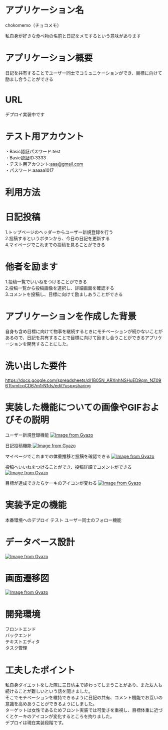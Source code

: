 # アプリケーション名
chokomemo（チョコメモ）  

私自身が好きな食べ物の名前と日記をメモするという意味があります

# アプリケーション概要
日記を共有することでユーザー同士でコミュニケーションができ、目標に向けて励まし合うことができる

# URL
デプロイ実装中です


# テスト用アカウント
・Basic認証パスワード:test  
・Basic認証ID:3333  
・テスト用アカウント:aaa@gmail.com  
・パスワード:aaaaa1017  


# 利用方法

# 日記投稿
1.トップページのヘッダーからユーザー新規登録を行う  
2.投稿するというボタンから、今日の日記を更新する   
4.マイページでこれまでの投稿を見ることができる

# 他者を励ます
1.投稿一覧でいいねをつけることができる  
2.投稿一覧から投稿画像を選択し、詳細画面を確認する  
3.コメントを投稿し、目標に向けて励ましあうことができる

# アプリケーションを作成した背景
自身も含め目標に向けて物事を継続するときにモチベーションが続かないことがあるので、日記を共有することで目標に向けて励まし合うことができるアプリケーションを開発することにした。

# 洗い出した要件
https://docs.google.com/spreadsheets/d/1B05N_ARXnhNSHuED9qm_NZ096TtvmtcqCD67m1rN1ds/edit?usp=sharing

# 実装した機能についての画像やGIFおよびその説明
ユーザー新規登録機能 
[![Image from Gyazo](https://i.gyazo.com/036daa87b200646f20dce42379b896dd.gif)](https://gyazo.com/036daa87b200646f20dce42379b896dd)  

日記投稿機能
[![Image from Gyazo](https://i.gyazo.com/2112e06727968ac55c6f63a70f113c69.gif)](https://gyazo.com/2112e06727968ac55c6f63a70f113c69)  

マイページでこれまでの体重推移と投稿を確認できる
[![Image from Gyazo](https://i.gyazo.com/c481c079125788d8fba1d039843be3d4.gif)](https://gyazo.com/c481c079125788d8fba1d039843be3d4)  

投稿へいいねをつけることができ、投稿詳細でコメントができる
[![Image from Gyazo](https://i.gyazo.com/81cf444cd2bec2f1d9ddcce698dc6b27.gif)](https://gyazo.com/81cf444cd2bec2f1d9ddcce698dc6b27)  

目標が達成できたらケーキのアイコンが変わる
[![Image from Gyazo](https://i.gyazo.com/d67eb7671ece62fce19d768118f1822e.gif)](https://gyazo.com/d67eb7671ece62fce19d768118f1822e)

# 実装予定の機能
本番環境へのデプロイ
テスト
ユーザー同士のフォロー機能  

# データベース設計
[![Image from Gyazo](https://i.gyazo.com/7ea1c8639e3b93759e0d171c67c023d2.png)](https://gyazo.com/7ea1c8639e3b93759e0d171c67c023d2)

# 画面遷移図
[![Image from Gyazo](https://i.gyazo.com/c43d4a70e4200b39c16262e9e813dd25.png)](https://gyazo.com/c43d4a70e4200b39c16262e9e813dd25)

# 開発環境
フロントエンド  
バックエンド  
テキストエディタ  
タスク管理  

# 工夫したポイント
私自身ダイエットをした際に三日坊主で終わってしまうことがあり、また友人も続けることが難しいという話を聞きました。  
そこでモチベーションを維持できるように日記の共有、コメント機能でお互いの意識を高めあうことができるようにしました。  
ターゲットは女性であるためフロント実装では可愛さを重視し、目標体重に近づくとケーキのアイコンが変化するところを拘りました。  
デプロイは現在実装段階です。

